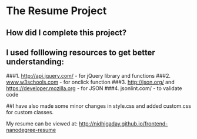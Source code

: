 # The Resume Project

## How did I complete this project?

## I used folllowing resources to get better understanding:
###1. http://api.jquery.com/ - for jQuery library and functions
###2. www.w3schools.com - for onclick function
###3. http://json.org/ and https://developer.mozilla.org - for JSON
###4. jsonlint.com/ - to validate code

##I have also made some minor changes in style.css and added custom.css for custom classes.

My resume can be viewed at: http://nidhigaday.github.io/frontend-nanodegree-resume

